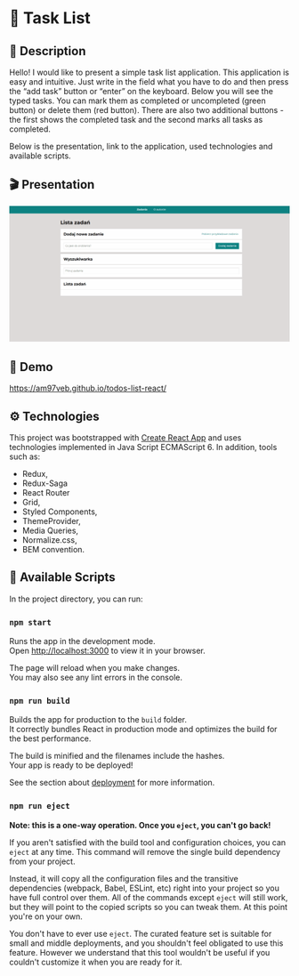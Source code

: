 # 🧾 Task List

## 📖 Description

Hello! 
I would like to present a simple task list application. This application is easy and intuitive. Just write in the field what you have to do and then press the “add task” button or “enter” on the keyboard. Below you will see the typed tasks. You can mark them as completed or uncompleted (green button) or delete them (red button). 
There are also two additional buttons - the first shows the completed task and the second marks all tasks as completed.

Below is the presentation, link to the application, used technologies and available scripts.

## 🎬 Presentation

![App presentation](TodoListGif.gif)

## 📄 Demo

https://am97veb.github.io/todos-list-react/

## ⚙ Technologies

This project was bootstrapped with [Create React App](https://github.com/facebook/create-react-app) and uses technologies implemented in Java Script ECMAScript 6. In addition, tools such as:

- Redux,
- Redux-Saga
- React Router
- Grid,
- Styled Components,
- ThemeProvider,
- Media Queries,
- Normalize.css,
- BEM convention.
    
## 📃 Available Scripts

In the project directory, you can run:

### `npm start`

Runs the app in the development mode.\
Open [http://localhost:3000](http://localhost:3000) to view it in your browser.

The page will reload when you make changes.\
You may also see any lint errors in the console.

### `npm run build`

Builds the app for production to the `build` folder.\
It correctly bundles React in production mode and optimizes the build for the best performance.

The build is minified and the filenames include the hashes.\
Your app is ready to be deployed!

See the section about [deployment](https://facebook.github.io/create-react-app/docs/deployment) for more information.

### `npm run eject`

**Note: this is a one-way operation. Once you `eject`, you can't go back!**

If you aren't satisfied with the build tool and configuration choices, you can `eject` at any time. This command will remove the single build dependency from your project.

Instead, it will copy all the configuration files and the transitive dependencies (webpack, Babel, ESLint, etc) right into your project so you have full control over them. All of the commands except `eject` will still work, but they will point to the copied scripts so you can tweak them. At this point you're on your own.

You don't have to ever use `eject`. The curated feature set is suitable for small and middle deployments, and you shouldn't feel obligated to use this feature. However we understand that this tool wouldn't be useful if you couldn't customize it when you are ready for it.